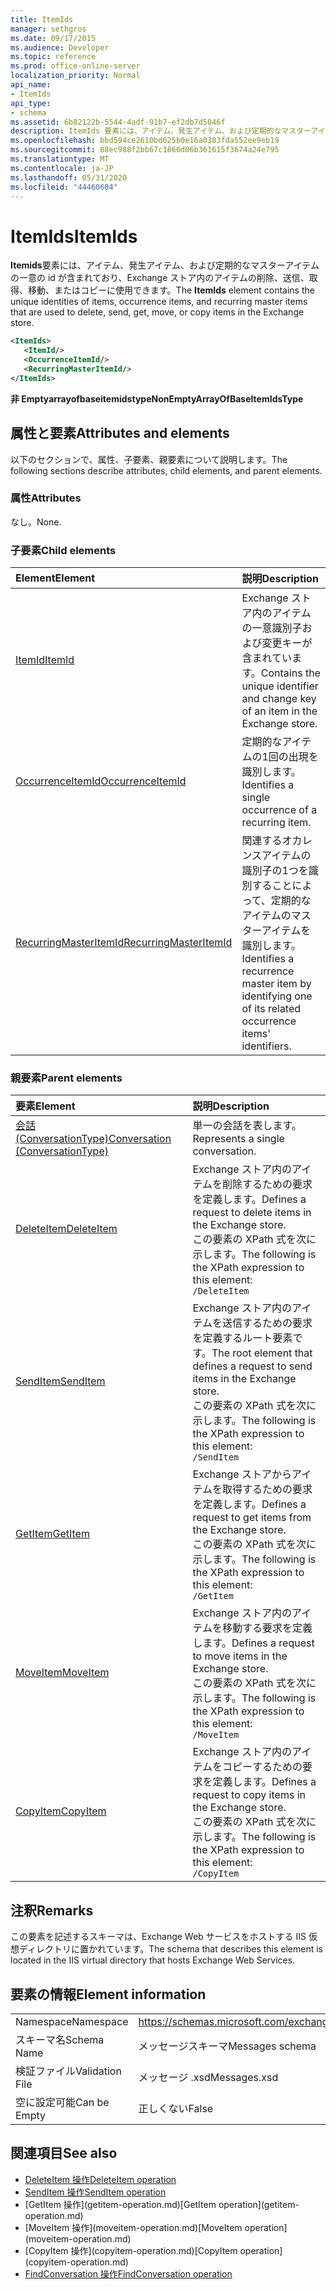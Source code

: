 ```yaml
---
title: ItemIds
manager: sethgros
ms.date: 09/17/2015
ms.audience: Developer
ms.topic: reference
ms.prod: office-online-server
localization_priority: Normal
api_name:
- ItemIds
api_type:
- schema
ms.assetid: 6b82122b-5544-4adf-91b7-ef2db7d5046f
description: ItemIds 要素には、アイテム、発生アイテム、および定期的なマスターアイテムの一意の id が含まれており、Exchange ストア内のアイテムの削除、送信、取得、移動、またはコピーに使用できます。
ms.openlocfilehash: bbd594ce2610bd625b0e16a0383fda552ee9eb19
ms.sourcegitcommit: 88ec988f2bb67c1866d06b361615f3674a24e795
ms.translationtype: MT
ms.contentlocale: ja-JP
ms.lasthandoff: 05/31/2020
ms.locfileid: "44460604"
---
```

# <a name="itemids"></a><span data-ttu-id="dc3ae-103">ItemIds</span><span class="sxs-lookup"><span data-stu-id="dc3ae-103">ItemIds</span></span>
  
<span data-ttu-id="dc3ae-104">**Itemids**要素には、アイテム、発生アイテム、および定期的なマスターアイテムの一意の id が含まれており、Exchange ストア内のアイテムの削除、送信、取得、移動、またはコピーに使用できます。</span><span class="sxs-lookup"><span data-stu-id="dc3ae-104">The **ItemIds** element contains the unique identities of items, occurrence items, and recurring master items that are used to delete, send, get, move, or copy items in the Exchange store.</span></span>
  
```xml
<ItemIds>
   <ItemId/>
   <OccurrenceItemId/>
   <RecurringMasterItemId/>
</ItemIds>
```

<span data-ttu-id="dc3ae-105">**非 Emptyarrayofbaseitemidstype**</span><span class="sxs-lookup"><span data-stu-id="dc3ae-105">**NonEmptyArrayOfBaseItemIdsType**</span></span>

## <a name="attributes-and-elements"></a><span data-ttu-id="dc3ae-106">属性と要素</span><span class="sxs-lookup"><span data-stu-id="dc3ae-106">Attributes and elements</span></span>

<span data-ttu-id="dc3ae-107">以下のセクションで、属性、子要素、親要素について説明します。</span><span class="sxs-lookup"><span data-stu-id="dc3ae-107">The following sections describe attributes, child elements, and parent elements.</span></span> 
  
### <a name="attributes"></a><span data-ttu-id="dc3ae-108">属性</span><span class="sxs-lookup"><span data-stu-id="dc3ae-108">Attributes</span></span>

<span data-ttu-id="dc3ae-109">なし。</span><span class="sxs-lookup"><span data-stu-id="dc3ae-109">None.</span></span>
  
### <a name="child-elements"></a><span data-ttu-id="dc3ae-110">子要素</span><span class="sxs-lookup"><span data-stu-id="dc3ae-110">Child elements</span></span>

|<span data-ttu-id="dc3ae-111">**Element**</span><span class="sxs-lookup"><span data-stu-id="dc3ae-111">**Element**</span></span>|<span data-ttu-id="dc3ae-112">**説明**</span><span class="sxs-lookup"><span data-stu-id="dc3ae-112">**Description**</span></span>|
|:-----|:-----|
|[<span data-ttu-id="dc3ae-113">ItemId</span><span class="sxs-lookup"><span data-stu-id="dc3ae-113">ItemId</span></span>](itemid.md) <br/> |<span data-ttu-id="dc3ae-114">Exchange ストア内のアイテムの一意識別子および変更キーが含まれています。</span><span class="sxs-lookup"><span data-stu-id="dc3ae-114">Contains the unique identifier and change key of an item in the Exchange store.</span></span>  <br/> |
|[<span data-ttu-id="dc3ae-115">OccurrenceItemId</span><span class="sxs-lookup"><span data-stu-id="dc3ae-115">OccurrenceItemId</span></span>](occurrenceitemid.md) <br/> |<span data-ttu-id="dc3ae-116">定期的なアイテムの1回の出現を識別します。</span><span class="sxs-lookup"><span data-stu-id="dc3ae-116">Identifies a single occurrence of a recurring item.</span></span>  <br/> |
|[<span data-ttu-id="dc3ae-117">RecurringMasterItemId</span><span class="sxs-lookup"><span data-stu-id="dc3ae-117">RecurringMasterItemId</span></span>](recurringmasteritemid.md) <br/> |<span data-ttu-id="dc3ae-118">関連するオカレンスアイテムの識別子の1つを識別することによって、定期的なアイテムのマスターアイテムを識別します。</span><span class="sxs-lookup"><span data-stu-id="dc3ae-118">Identifies a recurrence master item by identifying one of its related occurrence items' identifiers.</span></span>  <br/> |
   
### <a name="parent-elements"></a><span data-ttu-id="dc3ae-119">親要素</span><span class="sxs-lookup"><span data-stu-id="dc3ae-119">Parent elements</span></span>

|<span data-ttu-id="dc3ae-120">**要素**</span><span class="sxs-lookup"><span data-stu-id="dc3ae-120">**Element**</span></span>|<span data-ttu-id="dc3ae-121">**説明**</span><span class="sxs-lookup"><span data-stu-id="dc3ae-121">**Description**</span></span>|
|:-----|:-----|
|[<span data-ttu-id="dc3ae-122">会話 (ConversationType)</span><span class="sxs-lookup"><span data-stu-id="dc3ae-122">Conversation (ConversationType)</span></span>](conversation-conversationtype.md) <br/> |<span data-ttu-id="dc3ae-123">単一の会話を表します。</span><span class="sxs-lookup"><span data-stu-id="dc3ae-123">Represents a single conversation.</span></span>  <br/> |
|[<span data-ttu-id="dc3ae-124">DeleteItem</span><span class="sxs-lookup"><span data-stu-id="dc3ae-124">DeleteItem</span></span>](deleteitem.md) <br/> |<span data-ttu-id="dc3ae-125">Exchange ストア内のアイテムを削除するための要求を定義します。</span><span class="sxs-lookup"><span data-stu-id="dc3ae-125">Defines a request to delete items in the Exchange store.</span></span>  <br/> <span data-ttu-id="dc3ae-126">この要素の XPath 式を次に示します。</span><span class="sxs-lookup"><span data-stu-id="dc3ae-126">The following is the XPath expression to this element:</span></span>  <br/>  `/DeleteItem` <br/> |
|[<span data-ttu-id="dc3ae-127">SendItem</span><span class="sxs-lookup"><span data-stu-id="dc3ae-127">SendItem</span></span>](senditem.md) <br/> |<span data-ttu-id="dc3ae-128">Exchange ストア内のアイテムを送信するための要求を定義するルート要素です。</span><span class="sxs-lookup"><span data-stu-id="dc3ae-128">The root element that defines a request to send items in the Exchange store.</span></span>  <br/> <span data-ttu-id="dc3ae-129">この要素の XPath 式を次に示します。</span><span class="sxs-lookup"><span data-stu-id="dc3ae-129">The following is the XPath expression to this element:</span></span>  <br/>  `/SendItem` <br/> |
|[<span data-ttu-id="dc3ae-130">GetItem</span><span class="sxs-lookup"><span data-stu-id="dc3ae-130">GetItem</span></span>](getitem.md) <br/> |<span data-ttu-id="dc3ae-131">Exchange ストアからアイテムを取得するための要求を定義します。</span><span class="sxs-lookup"><span data-stu-id="dc3ae-131">Defines a request to get items from the Exchange store.</span></span>  <br/> <span data-ttu-id="dc3ae-132">この要素の XPath 式を次に示します。</span><span class="sxs-lookup"><span data-stu-id="dc3ae-132">The following is the XPath expression to this element:</span></span>  <br/>  `/GetItem` <br/> |
|[<span data-ttu-id="dc3ae-133">MoveItem</span><span class="sxs-lookup"><span data-stu-id="dc3ae-133">MoveItem</span></span>](moveitem.md) <br/> |<span data-ttu-id="dc3ae-134">Exchange ストア内のアイテムを移動する要求を定義します。</span><span class="sxs-lookup"><span data-stu-id="dc3ae-134">Defines a request to move items in the Exchange store.</span></span>  <br/> <span data-ttu-id="dc3ae-135">この要素の XPath 式を次に示します。</span><span class="sxs-lookup"><span data-stu-id="dc3ae-135">The following is the XPath expression to this element:</span></span>  <br/>  `/MoveItem` <br/> |
|[<span data-ttu-id="dc3ae-136">CopyItem</span><span class="sxs-lookup"><span data-stu-id="dc3ae-136">CopyItem</span></span>](copyitem.md) <br/> |<span data-ttu-id="dc3ae-137">Exchange ストア内のアイテムをコピーするための要求を定義します。</span><span class="sxs-lookup"><span data-stu-id="dc3ae-137">Defines a request to copy items in the Exchange store.</span></span>  <br/> <span data-ttu-id="dc3ae-138">この要素の XPath 式を次に示します。</span><span class="sxs-lookup"><span data-stu-id="dc3ae-138">The following is the XPath expression to this element:</span></span>  <br/>  `/CopyItem` <br/> |
   
## <a name="remarks"></a><span data-ttu-id="dc3ae-139">注釈</span><span class="sxs-lookup"><span data-stu-id="dc3ae-139">Remarks</span></span>

<span data-ttu-id="dc3ae-140">この要素を記述するスキーマは、Exchange Web サービスをホストする IIS 仮想ディレクトリに置かれています。</span><span class="sxs-lookup"><span data-stu-id="dc3ae-140">The schema that describes this element is located in the IIS virtual directory that hosts Exchange Web Services.</span></span>
  
## <a name="element-information"></a><span data-ttu-id="dc3ae-141">要素の情報</span><span class="sxs-lookup"><span data-stu-id="dc3ae-141">Element information</span></span>

|||
|:-----|:-----|
|<span data-ttu-id="dc3ae-142">Namespace</span><span class="sxs-lookup"><span data-stu-id="dc3ae-142">Namespace</span></span>  <br/> |https://schemas.microsoft.com/exchange/services/2006/messages  <br/> |
|<span data-ttu-id="dc3ae-143">スキーマ名</span><span class="sxs-lookup"><span data-stu-id="dc3ae-143">Schema Name</span></span>  <br/> |<span data-ttu-id="dc3ae-144">メッセージスキーマ</span><span class="sxs-lookup"><span data-stu-id="dc3ae-144">Messages schema</span></span>  <br/> |
|<span data-ttu-id="dc3ae-145">検証ファイル</span><span class="sxs-lookup"><span data-stu-id="dc3ae-145">Validation File</span></span>  <br/> |<span data-ttu-id="dc3ae-146">メッセージ .xsd</span><span class="sxs-lookup"><span data-stu-id="dc3ae-146">Messages.xsd</span></span>  <br/> |
|<span data-ttu-id="dc3ae-147">空に設定可能</span><span class="sxs-lookup"><span data-stu-id="dc3ae-147">Can be Empty</span></span>  <br/> |<span data-ttu-id="dc3ae-148">正しくない</span><span class="sxs-lookup"><span data-stu-id="dc3ae-148">False</span></span>  <br/> |
   
## <a name="see-also"></a><span data-ttu-id="dc3ae-149">関連項目</span><span class="sxs-lookup"><span data-stu-id="dc3ae-149">See also</span></span>

- [<span data-ttu-id="dc3ae-150">DeleteItem 操作</span><span class="sxs-lookup"><span data-stu-id="dc3ae-150">DeleteItem operation</span></span>](deleteitem-operation.md)
- [<span data-ttu-id="dc3ae-151">SendItem 操作</span><span class="sxs-lookup"><span data-stu-id="dc3ae-151">SendItem operation</span></span>](senditem-operation.md) 
- <span data-ttu-id="dc3ae-152">
  [GetItem 操作](getitem-operation.md)</span><span class="sxs-lookup"><span data-stu-id="dc3ae-152">[GetItem operation](getitem-operation.md)</span></span>
- <span data-ttu-id="dc3ae-153">
  [MoveItem 操作](moveitem-operation.md)</span><span class="sxs-lookup"><span data-stu-id="dc3ae-153">[MoveItem operation](moveitem-operation.md)</span></span>
- <span data-ttu-id="dc3ae-154">
  [CopyItem 操作](copyitem-operation.md)</span><span class="sxs-lookup"><span data-stu-id="dc3ae-154">[CopyItem operation](copyitem-operation.md)</span></span>
- [<span data-ttu-id="dc3ae-155">FindConversation 操作</span><span class="sxs-lookup"><span data-stu-id="dc3ae-155">FindConversation operation</span></span>](findconversation-operation.md)

